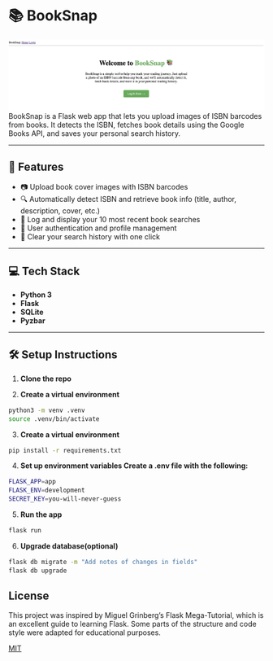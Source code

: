 # 📚 BookSnap
![BookSnap Demo](app/static/demo.jpg)
BookSnap is a Flask web app that lets you upload images of ISBN barcodes from books. It detects the ISBN, fetches book details using the Google Books API, and saves your personal search history.

---

## 🚀 Features

- 📷 Upload book cover images with ISBN barcodes
- 🔍 Automatically detect ISBN and retrieve book info (title, author, description, cover, etc.)
- 🧾 Log and display your 10 most recent book searches
- 👤 User authentication and profile management
- 🧼 Clear your search history with one click

---

## 💻 Tech Stack

- **Python 3**
- **Flask**
- **SQLite** 
- **Pyzbar** 

---

## 🛠️ Setup Instructions

1. **Clone the repo**
   
2. **Create a virtual environment**
```bash
python3 -m venv .venv
source .venv/bin/activate
```
3. **Create a virtual environment**
```bash
pip install -r requirements.txt
```
4. **Set up environment variables Create a .env file with the following:**
```bash
FLASK_APP=app
FLASK_ENV=development
SECRET_KEY=you-will-never-guess
```
5. **Run the app**
```bash
flask run
```
6. **Upgrade database(optional)**
```bash
flask db migrate -m "Add notes of changes in fields"
flask db upgrade
```

## License
This project was inspired by Miguel Grinberg’s Flask Mega-Tutorial, which is an excellent guide to learning Flask. Some parts of the structure and code style were adapted for educational purposes.

[MIT](https://choosealicense.com/licenses/mit/)


